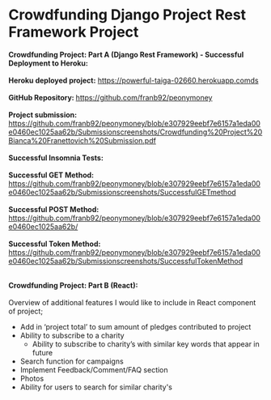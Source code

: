# Crowdfunding Django Project Rest Framework Project

<b>Crowdfunding Project: Part A (Django Rest Framework) - Successful Deployment to Heroku:</b><br></br> 
<b>Heroku deployed project:</b> https://powerful-taiga-02660.herokuapp.comds<br></br>
<b>GitHub Repository: </b>https://github.com/franb92/peonymoney<br></br>
<b>Project submission:</b> https://github.com/franb92/peonymoney/blob/e307929eebf7e6157a1eda00e0460ec1025aa62b/Submissionscreenshots/Crowdfunding%20Project%20Bianca%20Franettovich%20Submission.pdf <br></br>
<b>Successful Insomnia Tests:</b><br></br>
<b>Successful GET Method: </b>https://github.com/franb92/peonymoney/blob/e307929eebf7e6157a1eda00e0460ec1025aa62b/Submissionscreenshots/SuccessfulGETmethod<br></br>
<b>Successful POST Method: </b>https://github.com/franb92/peonymoney/blob/e307929eebf7e6157a1eda00e0460ec1025aa62b/<br></br>
<b>Successful Token Method: </b> https://github.com/franb92/peonymoney/blob/e307929eebf7e6157a1eda00e0460ec1025aa62b/Submissionscreenshots/SuccessfulTokenMethod<br></br>


<b>Crowdfunding Project: Part B (React):</b><br></br>
Overview of additional features I would like to include in React component of project;
- Add in ‘project total’ to sum amount of pledges contributed to project
- Ability to subscribe to a charity
    - Ability to subscribe to charity’s with similar key words that appear in future
- Search function for campaigns
- Implement Feedback/Comment/FAQ section
- Photos
- Ability for users to search for similar charity's 